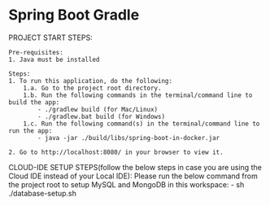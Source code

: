 # Spring Boot Gradle

PROJECT START STEPS:

    Pre-requisites:
    1. Java must be installed

    Steps:
    1. To run this application, do the following:
        1.a. Go to the project root directory.
        1.b. Run the following commands in the terminal/command line to build the app:
            - ./gradlew build (for Mac/Linux)
            - ./gradlew.bat build (for Windows)
        1.c. Run the following command(s) in the terminal/command line to run the app:
            - java -jar ./build/libs/spring-boot-in-docker.jar

    2. Go to http://localhost:8080/ in your browser to view it.


CLOUD-IDE SETUP STEPS(follow the below steps in case you are using the Cloud IDE instead of your Local IDE):
    Please run the below command from the project root to setup MySQL and MongoDB in this workspace:
        - sh ./database-setup.sh
    
